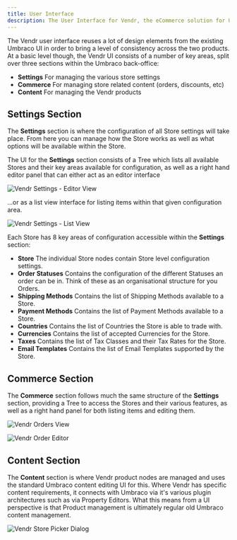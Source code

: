 ```yaml
---
title: User Interface
description: The User Interface for Vendr, the eCommerce solution for Umbraco
---
```


The Vendr user interface reuses a lot of design elements from the existing Umbraco UI in order to bring a level of consistency across the two products. At a basic level though, the Vendr UI consists of a number of key areas, split over  three sections within the Umbraco back-office: 

* **Settings** For managing the various store settings
* **Commerce** For managing store related content (orders, discounts, etc)
* **Content** For managing the Vendr products

## Settings Section

The **Settings** section is where the configuration of all Store settings will take place. From here you can manage how the Store works as well as what options will be available within the Store.

The UI for the **Settings** section consists of a Tree which lists all available Stores and their key areas available for configuration, as well as a right hand editor panel that can either act as an editor interface 

![Vendr Settings - Editor View](/media/screenshots/vendr_settings_section_editor_view.png)

...or as a list view interface for listing items within that given configuration area.

![Vendr Settings - List View](/media/screenshots/vendr_settings_section_list_view.png)

Each Store has 8 key areas of configuration accessible within the **Settings** section:

* **Store** The individual Store nodes contain Store level configuration settings.
* **Order Statuses** Contains the configuration of the different Statuses an order can be in. Think of these as an organisational structure for you Orders.
* **Shipping Methods** Contains the list of Shipping Methods available to a Store.
* **Payment Methods** Contains the list of Payment Methods available to a Store.
* **Countries** Contains the list of Countries the Store is able to trade with.
* **Currencies** Contains the list of accepted Currencies for the Store.
* **Taxes** Contains the list of Tax Classes and their Tax Rates for the Store.
* **Email Templates** Contains the list of Email Templates supported by the Store.

## Commerce Section

The **Commerce** section follows much the same structure of the **Settings** section, providing a Tree to access the Stores and their various features, as well as a right hand panel for both listing items and editing them.

![Vendr Orders View](/media/screenshots/commerce_orders_view.png)

![Vendr Order Editor](/media/screenshots/commerce_order_details.png)

## Content Section

The **Content** section is where Vendr product nodes are managed and uses the standard Umbraco content editing UI for this. Where Vendr has specific content requirements, it connects with Umbraco via it's various plugin architectures such as via Property Editors. What this means from a UI perspective is that Product management is ultimately regular old Umbraco content management.

![Vendr Store Picker Dialog](/media/screenshots/content_store_picker.png)
